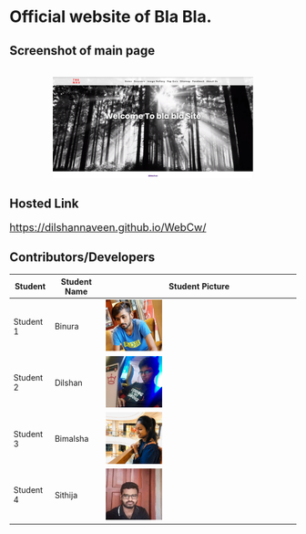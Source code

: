 # Official website of Bla Bla.


## Screenshot of main page
<br>
<center><img src="img/readme/mainpage.png" id="mainss"></center>

## Hosted Link
<a href="https://dilshannaveen.github.io/WebCw/">https://dilshannaveen.github.io/WebCw/</a>

## Contributors/Developers


|Student|Student Name|Student Picture|
|-------|------------|---------------|
|Student 1|Binura|<img src="img/readme/student-1.jpg">|
|Student 2|Dilshan|<img src="img/readme/student-2.jpg">|
|Student 3|Bimalsha|<img src="img/readme/student-3.jpg">|
|Student 4|Sithija|<img src="img/readme/student-4.jpg">|


<style>
    a{
        font-size:130%;
    }
    img{
        width:30%
    }

    #mainss{
        width:70%
    }
</style>
